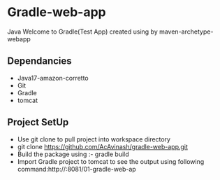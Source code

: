 
# Gradle-web-app

Java Welcome to Gradle(Test App) created using by maven-archetype-webapp



## Dependancies

- Java17-amazon-corretto
- Git
- Gradle
- tomcat



## Project SetUp
- Use git clone to pull project into workspace directory
- git clone https://github.com/AcAvinash/gradle-web-app.git
- Build the package using :- gradle build
- Import Gradle project to tomcat to see the output using following command:http://<ifconfig>:8081/01-gradle-web-ap

